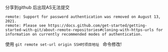 分享到github 后出现AS无法提交
  ```
  remote: Support for password authentication was removed on August 13, 2021.
  remote: Please see https://docs.github.com/get-started/getting-started-with-git/about-remote-repositories#cloning-with-https-urls for information on currently recommended modes of authentication.

  ```

使用 ```git remote set-url origin SSH时项目地址 ``` 命令修改!
